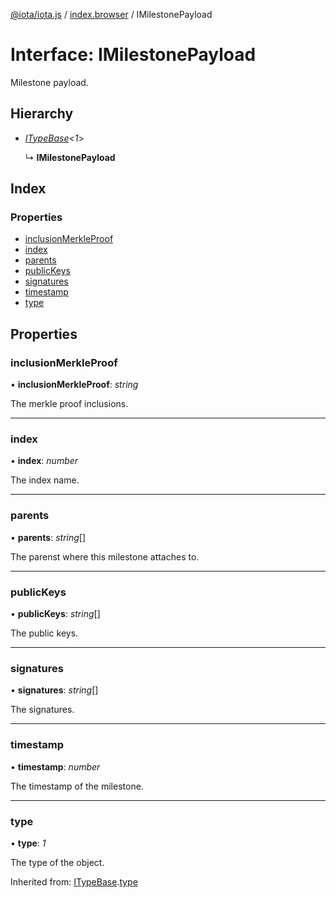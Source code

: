 [@iota/iota.js](../README.md) / [index.browser](../modules/index_browser.md) / IMilestonePayload

# Interface: IMilestonePayload

Milestone payload.

## Hierarchy

* [*ITypeBase*](models_itypebase.itypebase.md)<*1*\>

  ↳ **IMilestonePayload**

## Index

### Properties

* [inclusionMerkleProof](index_browser.imilestonepayload.md#inclusionmerkleproof)
* [index](index_browser.imilestonepayload.md#index)
* [parents](index_browser.imilestonepayload.md#parents)
* [publicKeys](index_browser.imilestonepayload.md#publickeys)
* [signatures](index_browser.imilestonepayload.md#signatures)
* [timestamp](index_browser.imilestonepayload.md#timestamp)
* [type](index_browser.imilestonepayload.md#type)

## Properties

### inclusionMerkleProof

• **inclusionMerkleProof**: *string*

The merkle proof inclusions.

___

### index

• **index**: *number*

The index name.

___

### parents

• **parents**: *string*[]

The parenst where this milestone attaches to.

___

### publicKeys

• **publicKeys**: *string*[]

The public keys.

___

### signatures

• **signatures**: *string*[]

The signatures.

___

### timestamp

• **timestamp**: *number*

The timestamp of the milestone.

___

### type

• **type**: *1*

The type of the object.

Inherited from: [ITypeBase](models_itypebase.itypebase.md).[type](models_itypebase.itypebase.md#type)
